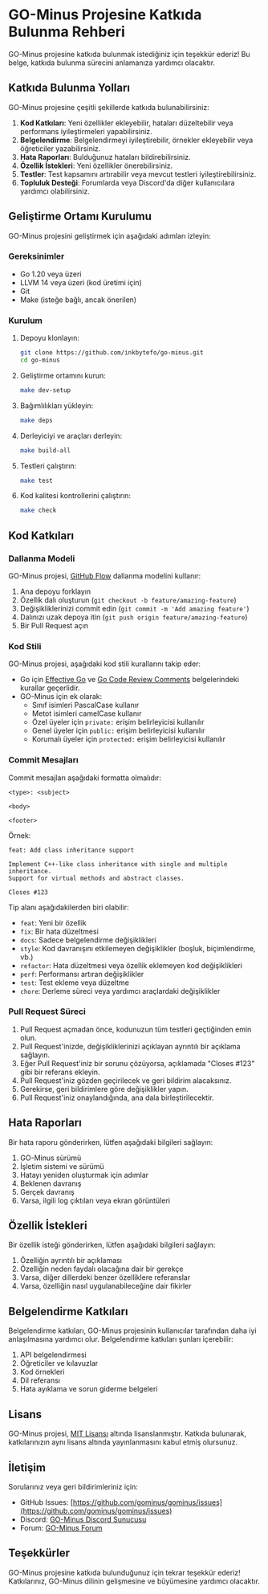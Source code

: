 # GO-Minus Projesine Katkıda Bulunma Rehberi

GO-Minus projesine katkıda bulunmak istediğiniz için teşekkür ederiz! Bu belge, katkıda bulunma sürecini anlamanıza yardımcı olacaktır.

## Katkıda Bulunma Yolları

GO-Minus projesine çeşitli şekillerde katkıda bulunabilirsiniz:

1. **Kod Katkıları**: Yeni özellikler ekleyebilir, hataları düzeltebilir veya performans iyileştirmeleri yapabilirsiniz.
2. **Belgelendirme**: Belgelendirmeyi iyileştirebilir, örnekler ekleyebilir veya öğreticiler yazabilirsiniz.
3. **Hata Raporları**: Bulduğunuz hataları bildirebilirsiniz.
4. **Özellik İstekleri**: Yeni özellikler önerebilirsiniz.
5. **Testler**: Test kapsamını artırabilir veya mevcut testleri iyileştirebilirsiniz.
6. **Topluluk Desteği**: Forumlarda veya Discord'da diğer kullanıcılara yardımcı olabilirsiniz.

## Geliştirme Ortamı Kurulumu

GO-Minus projesini geliştirmek için aşağıdaki adımları izleyin:

### Gereksinimler

- Go 1.20 veya üzeri
- LLVM 14 veya üzeri (kod üretimi için)
- Git
- Make (isteğe bağlı, ancak önerilen)

### Kurulum

1. Depoyu klonlayın:
   ```bash
   git clone https://github.com/inkbytefo/go-minus.git
   cd go-minus
   ```

2. Geliştirme ortamını kurun:
   ```bash
   make dev-setup
   ```

3. Bağımlılıkları yükleyin:
   ```bash
   make deps
   ```

4. Derleyiciyi ve araçları derleyin:
   ```bash
   make build-all
   ```

5. Testleri çalıştırın:
   ```bash
   make test
   ```

6. Kod kalitesi kontrollerini çalıştırın:
   ```bash
   make check
   ```

## Kod Katkıları

### Dallanma Modeli

GO-Minus projesi, [GitHub Flow](https://guides.github.com/introduction/flow/) dallanma modelini kullanır:

1. Ana depoyu forklayın
2. Özellik dalı oluşturun (`git checkout -b feature/amazing-feature`)
3. Değişikliklerinizi commit edin (`git commit -m 'Add amazing feature'`)
4. Dalınızı uzak depoya itin (`git push origin feature/amazing-feature`)
5. Bir Pull Request açın

### Kod Stili

GO-Minus projesi, aşağıdaki kod stili kurallarını takip eder:

- Go için [Effective Go](https://golang.org/doc/effective_go.html) ve [Go Code Review Comments](https://github.com/golang/go/wiki/CodeReviewComments) belgelerindeki kurallar geçerlidir.
- GO-Minus için ek olarak:
  - Sınıf isimleri PascalCase kullanır
  - Metot isimleri camelCase kullanır
  - Özel üyeler için `private:` erişim belirleyicisi kullanılır
  - Genel üyeler için `public:` erişim belirleyicisi kullanılır
  - Korumalı üyeler için `protected:` erişim belirleyicisi kullanılır

### Commit Mesajları

Commit mesajları aşağıdaki formatta olmalıdır:

```
<type>: <subject>

<body>

<footer>
```

Örnek:

```
feat: Add class inheritance support

Implement C++-like class inheritance with single and multiple inheritance.
Support for virtual methods and abstract classes.

Closes #123
```

Tip alanı aşağıdakilerden biri olabilir:
- `feat`: Yeni bir özellik
- `fix`: Bir hata düzeltmesi
- `docs`: Sadece belgelendirme değişiklikleri
- `style`: Kod davranışını etkilemeyen değişiklikler (boşluk, biçimlendirme, vb.)
- `refactor`: Hata düzeltmesi veya özellik eklemeyen kod değişiklikleri
- `perf`: Performansı artıran değişiklikler
- `test`: Test ekleme veya düzeltme
- `chore`: Derleme süreci veya yardımcı araçlardaki değişiklikler

### Pull Request Süreci

1. Pull Request açmadan önce, kodunuzun tüm testleri geçtiğinden emin olun.
2. Pull Request'inizde, değişikliklerinizi açıklayan ayrıntılı bir açıklama sağlayın.
3. Eğer Pull Request'iniz bir sorunu çözüyorsa, açıklamada "Closes #123" gibi bir referans ekleyin.
4. Pull Request'iniz gözden geçirilecek ve geri bildirim alacaksınız.
5. Gerekirse, geri bildirimlere göre değişiklikler yapın.
6. Pull Request'iniz onaylandığında, ana dala birleştirilecektir.

## Hata Raporları

Bir hata raporu gönderirken, lütfen aşağıdaki bilgileri sağlayın:

1. GO-Minus sürümü
2. İşletim sistemi ve sürümü
3. Hatayı yeniden oluşturmak için adımlar
4. Beklenen davranış
5. Gerçek davranış
6. Varsa, ilgili log çıktıları veya ekran görüntüleri

## Özellik İstekleri

Bir özellik isteği gönderirken, lütfen aşağıdaki bilgileri sağlayın:

1. Özelliğin ayrıntılı bir açıklaması
2. Özelliğin neden faydalı olacağına dair bir gerekçe
3. Varsa, diğer dillerdeki benzer özelliklere referanslar
4. Varsa, özelliğin nasıl uygulanabileceğine dair fikirler

## Belgelendirme Katkıları

Belgelendirme katkıları, GO-Minus projesinin kullanıcılar tarafından daha iyi anlaşılmasına yardımcı olur. Belgelendirme katkıları şunları içerebilir:

1. API belgelendirmesi
2. Öğreticiler ve kılavuzlar
3. Kod örnekleri
4. Dil referansı
5. Hata ayıklama ve sorun giderme belgeleri

## Lisans

GO-Minus projesi, [MIT Lisansı](LICENSE) altında lisanslanmıştır. Katkıda bulunarak, katkılarınızın aynı lisans altında yayınlanmasını kabul etmiş olursunuz.

## İletişim

Sorularınız veya geri bildirimleriniz için:

- GitHub Issues: [https://github.com/gominus/gominus/issues](https://github.com/gominus/gominus/issues)
- Discord: [GO-Minus Discord Sunucusu](https://discord.gg/gominus)
- Forum: [GO-Minus Forum](https://forum.gominus.org)

## Teşekkürler

GO-Minus projesine katkıda bulunduğunuz için tekrar teşekkür ederiz! Katkılarınız, GO-Minus dilinin gelişmesine ve büyümesine yardımcı olacaktır.